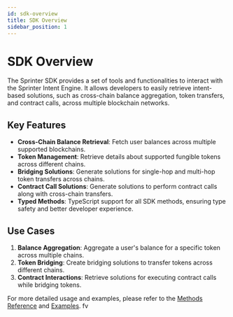 ```yaml
---
id: sdk-overview
title: SDK Overview
sidebar_position: 1
---
```


# SDK Overview

The Sprinter SDK provides a set of tools and functionalities to interact with the Sprinter Intent Engine. It allows developers to easily retrieve intent-based solutions, such as cross-chain balance aggregation, token transfers, and contract calls, across multiple blockchain networks.

## Key Features

- **Cross-Chain Balance Retrieval**: Fetch user balances across multiple supported blockchains.
- **Token Management**: Retrieve details about supported fungible tokens across different chains.
- **Bridging Solutions**: Generate solutions for single-hop and multi-hop token transfers across chains.
- **Contract Call Solutions**: Generate solutions to perform contract calls along with cross-chain transfers.
- **Typed Methods**: TypeScript support for all SDK methods, ensuring type safety and better developer experience.

## Use Cases

1. **Balance Aggregation**: Aggregate a user's balance for a specific token across multiple chains.
2. **Token Bridging**: Create bridging solutions to transfer tokens across different chains.
3. **Contract Interactions**: Retrieve solutions for executing contract calls while bridging tokens.

For more detailed usage and examples, please refer to the [Methods Reference](04-methods-reference.md) and [Examples](05-examples.md).
fv